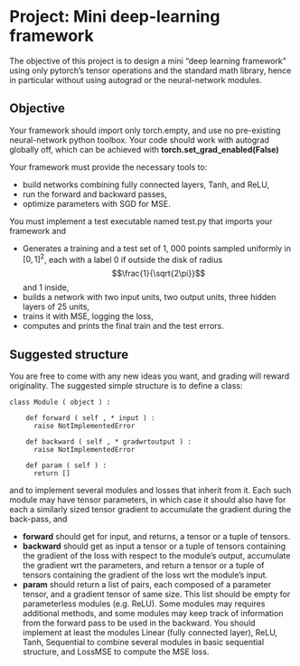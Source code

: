 # Project: Mini deep-learning framework
The objective of this project is to design a mini “deep learning framework” using only pytorch’s
tensor operations and the standard math library, hence in particular without using autograd or the
neural-network modules.

## Objective
Your framework should import only torch.empty, and use no pre-existing neural-network python toolbox. Your code should work with autograd globally off, which can be achieved with **torch.set_grad_enabled(False)**

Your framework must provide the necessary tools to:
- build networks combining fully connected layers, Tanh, and ReLU,
- run the forward and backward passes,
- optimize parameters with SGD for MSE.

You must implement a test executable named test.py that imports your framework and
- Generates a training and a test set of 1, 000 points sampled uniformly in $[0,1]^2$, each with a label 0 if outside the disk of radius $$\frac{1}{\sqrt{2\pi}}$$ and 1 inside,
- builds a network with two input units, two output units, three hidden layers of 25 units,
- trains it with MSE, logging the loss,
- computes and prints the final train and the test errors.

## Suggested structure
You are free to come with any new ideas you want, and grading will reward originality. The suggested
simple structure is to define a class: 
```
class Module ( object ) :

    def forward ( self , * input ) :
      raise NotImplementedError
      
    def backward ( self , * gradwrtoutput ) :
      raise NotImplementedError
      
    def param ( self ) :
      return []
```
and to implement several modules and losses that inherit from it.
Each such module may have tensor parameters, in which case it should also have for each a similarly
sized tensor gradient to accumulate the gradient during the back-pass, and
- **forward** should get for input, and returns, a tensor or a tuple of tensors.
- **backward** should get as input a tensor or a tuple of tensors containing the gradient of the loss
with respect to the module’s output, accumulate the gradient wrt the parameters, and return a
tensor or a tuple of tensors containing the gradient of the loss wrt the module’s input.
- **param** should return a list of pairs, each composed of a parameter tensor, and a gradient tensor
of same size. This list should be empty for parameterless modules (e.g. ReLU).
Some modules may requires additional methods, and some modules may keep track of information
from the forward pass to be used in the backward.
You should implement at least the modules Linear (fully connected layer), ReLU, Tanh, Sequential
to combine several modules in basic sequential structure, and LossMSE to compute the MSE loss.

